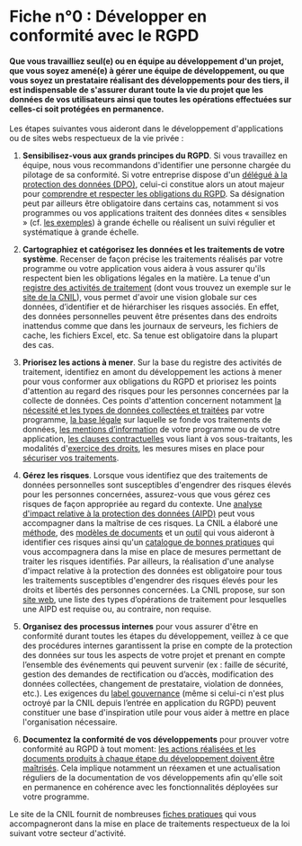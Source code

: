 # Fiche n°0 : Développer en conformité avec le RGPD

#### Que vous travailliez seul(e) ou en équipe au développement d'un projet, que vous soyez amené(e) à gérer une équipe de développement, ou que vous soyez un prestataire réalisant des développements pour des tiers, il est indispensable de s'assurer durant toute la vie du projet que les données de vos utilisateurs ainsi que toutes les opérations effectuées sur celles-ci soit protégées en permanence.

Les étapes suivantes vous aideront dans le développement d'applications ou de sites webs respectueux de la vie privée :

1. **Sensibilisez-vous aux grands principes du RGPD**. Si vous travaillez en équipe, nous vous recommandons d'identifier une personne chargée du pilotage de sa conformité. Si votre entreprise dispose d'un [délégué à la protection des données (DPO)](https://www.cnil.fr/fr/designer-un-pilote), celui-ci constitue alors un atout majeur pour [comprendre et respecter les obligations du RGPD](https://www.cnil.fr/fr/designation-dpo). Sa désignation peut par ailleurs être obligatoire dans certains cas, notamment si vos programmes ou vos applications traitent des données dites « sensibles » (cf. [les exemples](#Fiche_n°1_:_Identifier_les_données_à_caractère_personnel)) à grande échelle ou réalisent un suivi régulier et systématique à grande échelle.

2. **Cartographiez et catégorisez les données et les traitements de votre système**. Recenser de façon précise les traitements réalisés par votre programme ou votre application vous aidera à vous assurer qu'ils respectent bien les obligations légales en la matière. La tenue d'un [registre des activités de traitement](https://www.cnil.fr/fr/RGDP-le-registre-des-activites-de-traitement) (dont vous trouvez un exemple sur le [site de la CNIL](https://www.cnil.fr/sites/default/files/atoms/files/registre-traitement-simplifie.ods)), vous permet d'avoir une vision globale sur ces données, d’identifier et de hiérarchiser les risques associés. En effet, des données personnelles peuvent être présentes dans des endroits inattendus comme que dans les journaux de serveurs, les fichiers de cache, les fichiers Excel, etc. Sa tenue est obligatoire dans la plupart des cas.

3. **Priorisez les actions à mener**. Sur la base du registre des activités de traitement, identifiez en amont du développement les actions à mener pour vous conformer aux obligations du RGPD et priorisez les points d'attention au regard des risques pour les personnes concernées par la collecte de données. Ces points d'attention concernent notamment [la nécessité et les types de données collectées et traitées](#Fiche_n°7_:_Minimiser_les_données_collectées) par votre programme, [la base légale](#Fiche_n°7_:_Minimiser_les_données_collectées) sur laquelle se fonde vos traitements de données, [les mentions d’information](#Fiche_n°12_:_Informer_les_personnes) de votre programme ou de votre application, [les clauses contractuelles](#Fiche_n°5_:_Faire_un_choix_éclairé_de_son_architecture) vous liant à vos sous-traitants, les modalités d'[exercice des droits](#Fiche_n°13_:_Préparer_l'exercice_des_droits_des_personnes), les mesures mises en place pour [sécuriser vos traitements](#Fiche_n°6_:_Sécuriser_vos_sites_web,_vos_applications_et_vos_serveurs).

4. **Gérez les risques**. Lorsque vous identifiez que des traitements de données personnelles sont susceptibles d'engendrer des risques élevés pour les personnes concernées, assurez-vous que vous gérez ces risques de façon appropriée au regard du contexte. Une [analyse d'impact relative à la protection des données (AIPD)](https://www.cnil.fr/fr/RGPD-analyse-impact-protection-des-donnees-aipd) peut vous accompagner dans la maîtrise de ces risques. La CNIL a élaboré une [méthode](https://www.cnil.fr/sites/default/files/atoms/files/cnil-pia-1-fr-methode.pdf), des [modèles de documents](https://www.cnil.fr/sites/default/files/atoms/files/cnil-pia-2-fr-modeles.pdf) et un [outil](https://www.cnil.fr/fr/outil-pia-telechargez-et-installez-le-logiciel-de-la-cnil) qui vous aideront à identifier ces risques ainsi qu'un [catalogue de bonnes pratiques](https://www.cnil.fr/sites/default/files/atoms/files/cnil-pia-3-fr-basesdeconnaissances.pdf) qui vous accompagnera dans la mise en place de mesures permettant de traiter les risques identifiés. Par ailleurs, la réalisation d'une analyse d'impact relative à la protection des données est obligatoire pour tous les traitements susceptibles d'engendrer des risques élevés pour les droits et libertés des personnes concernées. La CNIL propose, sur son [site web](https://www.cnil.fr/sites/default/files/atoms/files/liste-traitements-aipd-requise.pdf), une liste des types d’opérations de traitement pour lesquelles une AIPD est requise ou, au contraire, non requise.

5. **Organisez des processus internes** pour vous assurer d'être en conformité durant toutes les étapes du développement, veillez à ce que des procédures internes garantissent la prise en compte de la protection des données sur tous les aspects de votre projet et prenant en compte l’ensemble des événements qui peuvent survenir (ex : faille de sécurité, gestion des demandes de rectification ou d’accès, modification des données collectées, changement de prestataire, violation de données, etc.). Les exigences du [label gouvernance](https://www.cnil.fr/sites/default/files/atoms/files/formulaire_de_demande_labels-gouvernance-re.docx) (même si celui-ci n'est plus octroyé par la CNIL depuis l’entrée en application du RGPD) peuvent constituer une base d'inspiration utile pour vous aider à mettre en place l'organisation nécessaire.

6. **Documentez la conformité de vos développements** pour prouver votre conformité au RGPD à tout moment: [les actions réalisées et les documents produits à chaque étape du développement doivent être maîtrisés](https://www.cnil.fr/fr/documenter-la-conformite). Cela implique notamment un réexamen et une actualisation réguliers de la documentation de vos développements afin qu'elle soit en permanence en cohérence avec les fonctionnalités déployées sur votre programme.

Le site de la CNIL fournit de nombreuses [fiches pratiques](https://www.cnil.fr/fr/mediatheque) qui vous accompagneront dans la mise en place de traitements respectueux de la loi suivant votre secteur d'activité.
